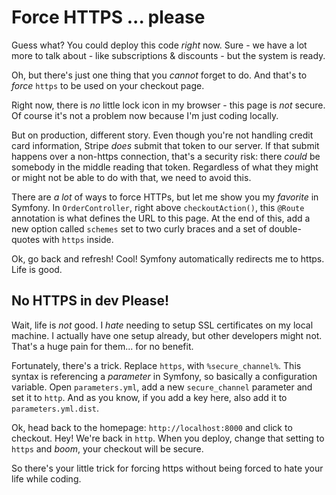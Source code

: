 # Force HTTPS ... please

Guess what? You could deploy this code *right* now. Sure - we have a lot more to
talk about - like subscriptions & discounts - but the system is ready.

Oh, but there's just one thing that you *cannot* forget to do. And that's to *force*
`https` to be used on your checkout page.

Right now, there is *no* little lock icon in my browser - this page is *not* secure.
Of course it's not a problem now because I'm just coding locally.

But on production, different story. Even though you're not handling credit card
information, Stripe *does* submit that token to our server. If that submit happens
over a non-https connection, that's a security risk: there *could* be somebody
in the middle reading that token. Regardless of what they might or might not be able
to do with that, we need to avoid this.

There are *a lot* of ways to force HTTPs, but let me show you my *favorite* in Symfony.
In `OrderController`, right above `checkoutAction()`, this `@Route` annotation is
what defines the URL to this page. At the end of this, add a new option called
`schemes` set to two curly braces and a set of double-quotes with `https` inside.

Ok, go back and refresh! Cool! Symfony automatically redirects me to https. Life
is good.

## No HTTPS in dev Please!

Wait, life is *not* good. I *hate* needing to setup SSL certificates on my local
machine. I actually have one setup already, but other developers might not. That's
a huge pain for them... for no benefit.

Fortunately, there's a trick. Replace `https`, with `%secure_channel%`. This syntax
is referencing a *parameter* in Symfony, so basically a configuration variable.
Open `parameters.yml`, add a new `secure_channel` parameter and set it to `http`.
And as you know, if you add a key here, also add it to `parameters.yml.dist`.

Ok, head back to the homepage: `http://localhost:8000` and click to checkout. Hey!
We're back in `http`. When you deploy, change that setting to `https` and *boom*,
your checkout will be secure.

So there's your little trick for forcing https without being forced to hate your
life while coding.
